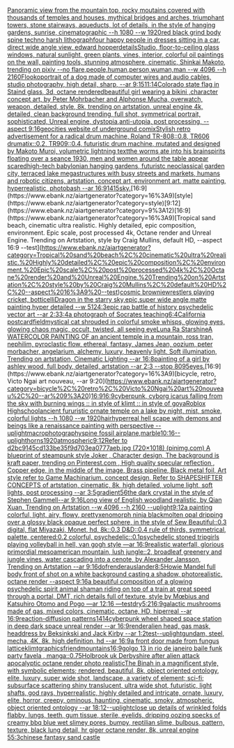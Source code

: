 [Panoramic view from the mountain top, rocky moutains covered with thousands of temples and houses, mythical bridges and arches, triumphant towers, stone stairways, aqueducts, lot of details, in the style of hanging gardens, sunrise, cinematographic --h 1080 --w 1920](https://www.ebank.nz/aiartgenerator?category=Panoramic%20view%20from%20the%20mountain%20top%2C%20rocky%20moutains%20covered%20with%20thousands%20of%20temples%20and%20houses%2C%20mythical%20bridges%20and%20arches%2C%20triumphant%20towers%2C%20stone%20stairways%2C%20aqueducts%2C%20lot%20of%20details%2C%20in%20the%20style%20of%20hanging%20gardens%2C%20sunrise%2C%20cinematographic%20--h%201080%20--w%201920)[red black grind body spine techno harsh lithograph](https://www.ebank.nz/aiartgenerator?category=red%20black%20grind%20body%20spine%20techno%20harsh%20lithograph)[four happy people in dresses sitting in a car, direct wide angle view, edward hopper](https://www.ebank.nz/aiartgenerator?category=four%20happy%20people%20in%20dresses%20sitting%20in%20a%20car%2C%20direct%20wide%20angle%20view%2C%20edward%20hopper)[details](https://www.ebank.nz/aiartgenerator?category=details)[Studio, floor-to-ceiling glass windows, natural sunlight, green plants, vines, interior, colorful oil paintings on the wall, painting tools, stunning atmosphere, cinematic, Shinkai Makoto, trending on pixiv  --no flare,people,human,person,wuman,man  --w 4096 --h 2160](https://www.ebank.nz/aiartgenerator?category=Studio%2C%20floor-to-ceiling%20glass%20windows%2C%20natural%20sunlight%2C%20green%20plants%2C%20vines%2C%20interior%2C%20colorful%20oil%20paintings%20on%20the%20wall%2C%20painting%20tools%2C%20stunning%20atmosphere%2C%20cinematic%2C%20Shinkai%20Makoto%2C%20trending%20on%20pixiv%20%20--no%20flare%2Cpeople%2Chuman%2Cperson%2Cwuman%2Cman%20%20--w%204096%20--h%202160)[Flooko](https://www.ebank.nz/aiartgenerator?category=Flooko)[portrait of a dog made of computer wires and audio cables, studio photography, high detail, sharp, --ar 9:15](https://www.ebank.nz/aiartgenerator?category=portrait%20of%20a%20dog%20made%20of%20computer%20wires%20and%20audio%20cables%2C%20studio%20photography%2C%20high%20detail%2C%20sharp%2C%20--ar%209%3A15)[11:14](https://www.ebank.nz/aiartgenerator?category=11%3A14)[Colorado state flag in Staind glass, 3d, octane rendered](https://www.ebank.nz/aiartgenerator?category=Colorado%20state%20flag%20in%20Staind%20glass%2C%203d%2C%20octane%20rendered)[beautiful girl wearing a bikini ,character concept art, by Peter Mohrbacher and Alphonse Mucha, overwatch, weapon, detailed, style, 8k, trending on artstation, unreal engine 4k, detailed, clean background trending, full shot, symmetrical portrait, sophisticated, Unreal engine, dystopia,anti-utopia, post processing, --aspect 9:16](https://www.ebank.nz/aiartgenerator?category=beautiful%20girl%20wearing%20a%20bikini%20%2Ccharacter%20concept%20art%2C%20by%20Peter%20Mohrbacher%20and%20Alphonse%20Mucha%2C%20overwatch%2C%20weapon%2C%20detailed%2C%20style%2C%208k%2C%20trending%20on%20artstation%2C%20unreal%20engine%204k%2C%20detailed%2C%20clean%20background%20trending%2C%20full%20shot%2C%20symmetrical%20portrait%2C%20sophisticated%2C%20Unreal%20engine%2C%20dystopia%2Canti-utopia%2C%20post%20processing%2C%20--aspect%209%3A16)[geocities website of underground comix](https://www.ebank.nz/aiartgenerator?category=geocities%20website%20of%20underground%20comix)[Stylish retro advertisement for a radical drum machine, Roland TR-808::0.8, TR606 drumatix::0.2, TR909::0.4, futuristic drum machine, mutated and designed by Makoto Muroi, volumetric lightning  text](https://www.ebank.nz/aiartgenerator?category=Stylish%20retro%20advertisement%20for%20a%20radical%20drum%20machine%2C%20Roland%20TR-808%3A%3A0.8%2C%20TR606%20drumatix%3A%3A0.2%2C%20TR909%3A%3A0.4%2C%20futuristic%20drum%20machine%2C%20mutated%20and%20designed%20by%20Makoto%20Muroi%2C%20volumetric%20lightning%20%20text)[the worms ate into his brain](https://www.ebank.nz/aiartgenerator?category=the%20worms%20ate%20into%20his%20brain)[spirits floating over a seance 1930, men and women around the table appear scared](https://www.ebank.nz/aiartgenerator?category=spirits%20floating%20over%20a%20seance%201930%2C%20men%20and%20women%20around%20the%20table%20appear%20scared)[high-tech babylonian hanging gardens, futuristc neoclassical garden city, terraced lake megastructures with busy streets and markets, humans and robotic citizens, artstation, concept art, environment art, matte painting, hyperrealistic, photobash --ar 16:9](https://www.ebank.nz/aiartgenerator?category=high-tech%20babylonian%20hanging%20gardens%2C%20futuristc%20neoclassical%20garden%20city%2C%20terraced%20lake%20megastructures%20with%20busy%20streets%20and%20markets%2C%20humans%20and%20robotic%20citizens%2C%20artstation%2C%20concept%20art%2C%20environment%20art%2C%20matte%20painting%2C%20hyperrealistic%2C%20photobash%20--ar%2016%3A9)[1415](https://www.ebank.nz/aiartgenerator?category=1415)[sky.](https://www.ebank.nz/aiartgenerator?category=sky.)[16:9](https://www.ebank.nz/aiartgenerator?category=16%3A9)[style](https://www.ebank.nz/aiartgenerator?category=style)[9:12](https://www.ebank.nz/aiartgenerator?category=9%3A12)[16:9](https://www.ebank.nz/aiartgenerator?category=16%3A9)[Tropical sand beach, cinematic ultra realistic. Highly detailed, epic composition, environment. Epic scale, post processed 4k, Octane render and Unreal Engine. Trending on Artstation, style by Craig Mullins, default HD, --aspect 16:9 --test](https://www.ebank.nz/aiartgenerator?category=Tropical%20sand%20beach%2C%20cinematic%20ultra%20realistic.%20Highly%20detailed%2C%20epic%20composition%2C%20environment.%20Epic%20scale%2C%20post%20processed%204k%2C%20Octane%20render%20and%20Unreal%20Engine.%20Trending%20on%20Artstation%2C%20style%20by%20Craig%20Mullins%2C%20default%20HD%2C%20--aspect%2016%3A9%20--test)[cosmic brownie](https://www.ebank.nz/aiartgenerator?category=cosmic%20brownie)[](https://www.ebank.nz/aiartgenerator?category=)[wrestlers playing cricket, botticelli](https://www.ebank.nz/aiartgenerator?category=wrestlers%20playing%20cricket%2C%20botticelli)[Dragon in the starry sky,epic,super wide angle,matte painting,hyper detailed --w 512](https://www.ebank.nz/aiartgenerator?category=Dragon%20in%20the%20starry%20sky%2Cepic%2Csuper%20wide%20angle%2Cmatte%20painting%2Chyper%20detailed%20--w%20512)[4:3](https://www.ebank.nz/aiartgenerator?category=4%3A3)[epic rap battle of history psychedelic vector art --ar 2:3](https://www.ebank.nz/aiartgenerator?category=epic%20rap%20battle%20of%20history%20psychedelic%20vector%20art%20--ar%202%3A3)[3:4](https://www.ebank.nz/aiartgenerator?category=3%3A4)[a photograph of Socrates teaching](https://www.ebank.nz/aiartgenerator?category=a%20photograph%20of%20Socrates%20teaching)[6:4](https://www.ebank.nz/aiartgenerator?category=6%3A4)[California postcard](https://www.ebank.nz/aiartgenerator?category=California%20postcard)[field](https://www.ebank.nz/aiartgenerator?category=field)[mystical cat shrouded in colorful smoke whisps, glowing eyes, glowing chaos magic, occult, twisted, all seeing eye](https://www.ebank.nz/aiartgenerator?category=mystical%20cat%20shrouded%20in%20colorful%20smoke%20whisps%2C%20glowing%20eyes%2C%20glowing%20chaos%20magic%2C%20occult%2C%20twisted%2C%20all%20seeing%20eye)[Luna Ra Starshine](https://www.ebank.nz/aiartgenerator?category=Luna%20Ra%20Starshine)[A WATERCOLOR PAINTING OF an ancient temple in a mountain, ross tran, nephilim, pyroclastic flow, ethereal, fantasy, James Jean, oozium, peter morbacher, angelarium, alchemy, luxury, heavenly light, Soft illumination, Trending on artstation, Cinematic Lighting --ar 16:8](https://www.ebank.nz/aiartgenerator?category=A%20WATERCOLOR%20PAINTING%20OF%20an%20ancient%20temple%20in%20a%20mountain%2C%20ross%20tran%2C%20nephilim%2C%20pyroclastic%20flow%2C%20ethereal%2C%20fantasy%2C%20James%20Jean%2C%20oozium%2C%20peter%20morbacher%2C%20angelarium%2C%20alchemy%2C%20luxury%2C%20heavenly%20light%2C%20Soft%20illumination%2C%20Trending%20on%20artstation%2C%20Cinematic%20Lighting%20--ar%2016%3A8)[painting of a girl by ashley wood, full body, detailed, artstation --ar 2:3 --stop 80](https://www.ebank.nz/aiartgenerator?category=painting%20of%20a%20girl%20by%20ashley%20wood%2C%20full%20body%2C%20detailed%2C%20artstation%20--ar%202%3A3%20--stop%2080)[95](https://www.ebank.nz/aiartgenerator?category=95)[eyes.](https://www.ebank.nz/aiartgenerator?category=eyes.)[16:9](https://www.ebank.nz/aiartgenerator?category=16%3A9)[bicycle, retro, Victo Ngai art nouveau, --ar 9:20](https://www.ebank.nz/aiartgenerator?category=bicycle%2C%20retro%2C%20Victo%20Ngai%20art%20nouveau%2C%20--ar%209%3A20)[16:9](https://www.ebank.nz/aiartgenerator?category=16%3A9)[16:9](https://www.ebank.nz/aiartgenerator?category=16%3A9)[cyberpunk, cyborg icarus falling from the sky with burning wings :: in style of klimt :: in style of goya](https://www.ebank.nz/aiartgenerator?category=cyberpunk%2C%20cyborg%20icarus%20falling%20from%20the%20sky%20with%20burning%20wings%20%3A%3A%20in%20style%20of%20klimt%20%3A%3A%20in%20style%20of%20goya)[Roblox Highschool](https://www.ebank.nz/aiartgenerator?category=Roblox%20Highschool)[ancient fururistic ornate temple on a lake by night, mist, smoke, colorful lights --h 1080 --w 1920](https://www.ebank.nz/aiartgenerator?category=ancient%20fururistic%20ornate%20temple%20on%20a%20lake%20by%20night%2C%20mist%2C%20smoke%2C%20colorful%20lights%20--h%201080%20--w%201920)[hair](https://www.ebank.nz/aiartgenerator?category=hair)[hyperreal hell scape with demons and beings like a renaissance painting with perspective --uplight](https://www.ebank.nz/aiartgenerator?category=hyperreal%20hell%20scape%20with%20demons%20and%20beings%20like%20a%20renaissance%20painting%20with%20perspective%20--uplight)[macrophotography](https://www.ebank.nz/aiartgenerator?category=macrophotography)[spine fossil airplane,marble](https://www.ebank.nz/aiartgenerator?category=spine%20fossil%20airplane%2Cmarble)[10:16](https://www.ebank.nz/aiartgenerator?category=10%3A16)[--uplight](https://www.ebank.nz/aiartgenerator?category=--uplight)[horns](https://www.ebank.nz/aiartgenerator?category=horns)[1920](https://www.ebank.nz/aiartgenerator?category=1920)[atmospheric](https://www.ebank.nz/aiartgenerator?category=atmospheric)[9:12](https://www.ebank.nz/aiartgenerator?category=9%3A12)[Refer to d2bc9145cd133be35f9d703ea0777aeb.jpg (720×1018) (pinimg.com)  A blueprint of steampunk style Joker ,  Character design, The background is kraft paper,  trending on Pinterest.com  , High quality specular reflection ,  Copper  edge, in the middle of the image, Brass pipeline,  Black metal foil,  Art style refer to Game Machinarium.  concept design, Refer to SHAPESHIFTER CONCEPTS  of artstation, cinematic,  8k, high detailed,  volume light,  soft lights,  post processing    --ar 3:5](https://www.ebank.nz/aiartgenerator?category=Refer%20to%20d2bc9145cd133be35f9d703ea0777aeb.jpg%20%28720%C3%971018%29%20%28pinimg.com%29%20%20A%20blueprint%20of%20steampunk%20style%20Joker%20%2C%20%20Character%20design%2C%20The%20background%20is%20kraft%20paper%2C%20%20trending%20on%20Pinterest.com%20%20%2C%20High%20quality%20specular%20reflection%20%2C%20%20Copper%20%20edge%2C%20in%20the%20middle%20of%20the%20image%2C%20Brass%20pipeline%2C%20%20Black%20metal%20foil%2C%20%20Art%20style%20refer%20to%20Game%20Machinarium.%20%20concept%20design%2C%20Refer%20to%20SHAPESHIFTER%20CONCEPTS%20%20of%20artstation%2C%20cinematic%2C%20%208k%2C%20high%20detailed%2C%20%20volume%20light%2C%20%20soft%20lights%2C%20%20post%20processing%20%20%20%20--ar%203%3A5)[gradient](https://www.ebank.nz/aiartgenerator?category=gradient)[56](https://www.ebank.nz/aiartgenerator?category=56)[the dark crystal in the style of Stephen Gammell--ar 9:16](https://www.ebank.nz/aiartgenerator?category=the%20dark%20crystal%20in%20the%20style%20of%20Stephen%20Gammell--ar%209%3A16)[Long view of English woodland realistic, by Qian Xuan, Trending on Artstation    --w 4096  --h 2160 --uplight](https://www.ebank.nz/aiartgenerator?category=Long%20view%20of%20English%20woodland%20realistic%2C%20by%20Qian%20Xuan%2C%20Trending%20on%20Artstation%20%20%20%20--w%204096%20%20--h%202160%20--uplight)[9:12](https://www.ebank.nz/aiartgenerator?category=9%3A12)[a painting colorful, light, airy, flowy, pretty](https://www.ebank.nz/aiartgenerator?category=a%20painting%20colorful%2C%20light%2C%20airy%2C%20flowy%2C%20pretty)[xenomorph ninja black](https://www.ebank.nz/aiartgenerator?category=xenomorph%20ninja%20black)[molten opal dripping over a glossy black opaque perfect sphere, in the style of Sew Beautiful::0.3 digital, flat Miyazaki, Monet, hd, 8k::0.3 D&D::0.4 rule of thirds, symmetrical, palette, centered:0.2 colorful, psychedelic::0.1](https://www.ebank.nz/aiartgenerator?category=molten%20opal%20dripping%20over%20a%20glossy%20black%20opaque%20perfect%20sphere%2C%20in%20the%20style%20of%20Sew%20Beautiful%3A%3A0.3%20digital%2C%20flat%20Miyazaki%2C%20Monet%2C%20hd%2C%208k%3A%3A0.3%20D%26D%3A%3A0.4%20rule%20of%20thirds%2C%20symmetrical%2C%20palette%2C%20centered%3A0.2%20colorful%2C%20psychedelic%3A%3A0.1)[psychedelic stoned trip](https://www.ebank.nz/aiartgenerator?category=psychedelic%20stoned%20trip)[girls playing volleyball in hell, van gogh style —ar 16:9](https://www.ebank.nz/aiartgenerator?category=girls%20playing%20volleyball%20in%20hell%2C%20van%20gogh%20style%20%E2%80%94ar%2016%3A9)[realistic waterfall, glorious primordial mesoamerican mountain, lush jungle::2, broadleaf greenery and jungle vines, water cascading into a cenote, by Alexander Jansson, Trending on Artstation  --ar 9:16](https://www.ebank.nz/aiartgenerator?category=realistic%20waterfall%2C%20glorious%20primordial%20mesoamerican%20mountain%2C%20lush%20jungle%3A%3A2%2C%20broadleaf%20greenery%20and%20jungle%20vines%2C%20water%20cascading%20into%20a%20cenote%2C%20by%20Alexander%20Jansson%2C%20Trending%20on%20Artstation%20%20--ar%209%3A16)[dof](https://www.ebank.nz/aiartgenerator?category=dof)[render](https://www.ebank.nz/aiartgenerator?category=render)[auslander](https://www.ebank.nz/aiartgenerator?category=auslander)[8:5](https://www.ebank.nz/aiartgenerator?category=8%3A5)[Howie Mandel full body front of shot on a white background casting a shadow, photorealistic, octane render --aspect 9:16](https://www.ebank.nz/aiartgenerator?category=Howie%20Mandel%20full%20body%20front%20of%20shot%20on%20a%20white%20background%20casting%20a%20shadow%2C%20photorealistic%2C%20octane%20render%20--aspect%209%3A16)[a beautiful composition of a glowing psychedelic spirit animal shaman riding on top of a train at great speed through a portal, DMT,  rich details full of texture, style by Mœbius and Katsuhiro Otomo and Pogo —ar 12:16 —test](https://www.ebank.nz/aiartgenerator?category=a%20beautiful%20composition%20of%20a%20glowing%20psychedelic%20spirit%20animal%20shaman%20riding%20on%20top%20of%20a%20train%20at%20great%20speed%20through%20a%20portal%2C%20DMT%2C%20%20rich%20details%20full%20of%20texture%2C%20style%20by%20M%C5%93bius%20and%20Katsuhiro%20Otomo%20and%20Pogo%20%E2%80%94ar%2012%3A16%20%E2%80%94test)[dry](https://www.ebank.nz/aiartgenerator?category=dry)[5:2](https://www.ebank.nz/aiartgenerator?category=5%3A2)[16:9](https://www.ebank.nz/aiartgenerator?category=16%3A9)[galactic mushrooms made of gas, mixed colors, cinematic, octane, HD, hiperreal --ar 16:9](https://www.ebank.nz/aiartgenerator?category=galactic%20mushrooms%20made%20of%20gas%2C%20mixed%20colors%2C%20cinematic%2C%20octane%2C%20HD%2C%20hiperreal%20--ar%2016%3A9)[reaction-diffusion patterns](https://www.ebank.nz/aiartgenerator?category=reaction-diffusion%20patterns)[1414](https://www.ebank.nz/aiartgenerator?category=1414)[cyberpunk wheel shaped space station in deep dark space unreal render --ar 16:9](https://www.ebank.nz/aiartgenerator?category=cyberpunk%20wheel%20shaped%20space%20station%20in%20deep%20dark%20space%20unreal%20render%20--ar%2016%3A9)[render](https://www.ebank.nz/aiartgenerator?category=render)[alien head, gas mask, headdress by Beksinkski and Jack Kirby --ar 1:2](https://www.ebank.nz/aiartgenerator?category=alien%20head%2C%20gas%20mask%2C%20headdress%20by%20Beksinkski%20and%20Jack%20Kirby%20--ar%201%3A2)[test](https://www.ebank.nz/aiartgenerator?category=test)[--uplight](https://www.ebank.nz/aiartgenerator?category=--uplight)[gundam, steel, mecha, 4K, 8k, high definition, hd --ar 16:9](https://www.ebank.nz/aiartgenerator?category=gundam%2C%20steel%2C%20mecha%2C%204K%2C%208k%2C%20high%20definition%2C%20hd%20--ar%2016%3A9)[a front door made from fungus lattice](https://www.ebank.nz/aiartgenerator?category=a%20front%20door%20made%20from%20fungus%20lattice)[klimt](https://www.ebank.nz/aiartgenerator?category=klimt)[graphics](https://www.ebank.nz/aiartgenerator?category=graphics)[friend](https://www.ebank.nz/aiartgenerator?category=friend)[mountains](https://www.ebank.nz/aiartgenerator?category=mountains)[16:9](https://www.ebank.nz/aiartgenerator?category=16%3A9)[golgo 13 in rio de janeiro baile funk party favela , manga](https://www.ebank.nz/aiartgenerator?category=golgo%2013%20in%20rio%20de%20janeiro%20baile%20funk%20party%20favela%20%2C%20manga)[::0.75](https://www.ebank.nz/aiartgenerator?category=%3A%3A0.75)[Holbrook uk Derbyshire after alien attack apocalyptic octane render photo realistic](https://www.ebank.nz/aiartgenerator?category=Holbrook%20uk%20Derbyshire%20after%20alien%20attack%20apocalyptic%20octane%20render%20photo%20realistic)[The Binah in a magnificent style, with symbolic elements; rendered, beautiful, 8k, object oriented ontology, elite, luxury, super wide shot, landscape, a variety of element;  sci-fi; subsurface scattering shiny translucent, ultra wide shot, futuristic, light shafts, god rays, hyperrealistic, highly detailed and intricate, ornate, luxury, elite, horror, creepy, ominous, haunting, cinematic, smoky, atmospheric, object oriented ontology --ar 18:12](https://www.ebank.nz/aiartgenerator?category=The%20Binah%20in%20a%20magnificent%20style%2C%20with%20symbolic%20elements%3B%20rendered%2C%20beautiful%2C%208k%2C%20object%20oriented%20ontology%2C%20elite%2C%20luxury%2C%20super%20wide%20shot%2C%20landscape%2C%20a%20variety%20of%20element%3B%20%20sci-fi%3B%20subsurface%20scattering%20shiny%20translucent%2C%20ultra%20wide%20shot%2C%20futuristic%2C%20light%20shafts%2C%20god%20rays%2C%20hyperrealistic%2C%20highly%20detailed%20and%20intricate%2C%20ornate%2C%20luxury%2C%20elite%2C%20horror%2C%20creepy%2C%20ominous%2C%20haunting%2C%20cinematic%2C%20smoky%2C%20atmospheric%2C%20object%20oriented%20ontology%20--ar%2018%3A12)[--uplight](https://www.ebank.nz/aiartgenerator?category=--uplight)[close up details of wrinkled folds flabby, lungs, teeth, gum tissue, sterile, eyelids, dripping oozing specks of creamy bbq blue wet slimey pores, bumpy, reptilian slime, bulbous, pattern, texture, black lung detail, hr giger octane render, 8k, unreal engine 5](https://www.ebank.nz/aiartgenerator?category=close%20up%20details%20of%20wrinkled%20folds%20flabby%2C%20lungs%2C%20teeth%2C%20gum%20tissue%2C%20sterile%2C%20eyelids%2C%20dripping%20oozing%20specks%20of%20creamy%20bbq%20blue%20wet%20slimey%20pores%2C%20bumpy%2C%20reptilian%20slime%2C%20bulbous%2C%20pattern%2C%20texture%2C%20black%20lung%20detail%2C%20hr%20giger%20octane%20render%2C%208k%2C%20unreal%20engine%205)[5:3](https://www.ebank.nz/aiartgenerator?category=5%3A3)[chinese fantasy sand castle](https://www.ebank.nz/aiartgenerator?category=chinese%20fantasy%20sand%20castle)